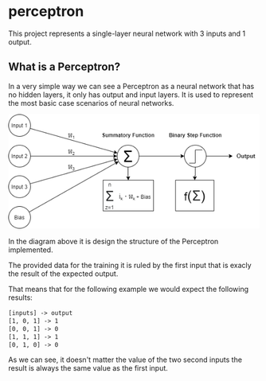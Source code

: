# perceptron
This project represents a single-layer neural network with 3 inputs and 1 output.

## What is a Perceptron?
In a very simple way we can see a Perceptron as a neural network that has no hidden layers, it only has output and input layers.
It is used to represent the most basic case scenarios of neural networks.

<p align="center">
  <img src="https://github.com/ryzenboi98/perceptron/blob/main/structure.png">
</p>

In the diagram above it is design the structure of the Perceptron implemented. 

The provided data for the training it is ruled by the first input that is exacly the result of the expected output.

That means that for the following example we would expect the following results:
```
[inputs] -> output
[1, 0, 1] -> 1
[0, 0, 1] -> 0
[1, 1, 1] -> 1
[0, 1, 0] -> 0
```

As we can see, it doesn't matter the value of the two second inputs the result is always the same value as the first input.





